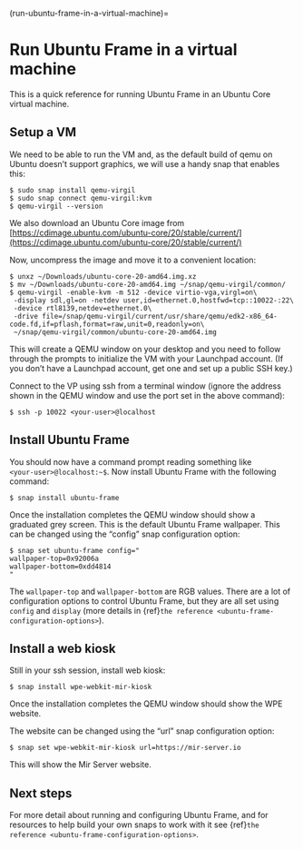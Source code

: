 (run-ubuntu-frame-in-a-virtual-machine)=

# Run Ubuntu Frame in a virtual machine

This is a quick reference for running Ubuntu Frame in an Ubuntu Core virtual machine.

## Setup a VM

We need to be able to run the VM and, as the default build of qemu on Ubuntu doesn’t support graphics, we will use a handy snap that enables this:

```
$ sudo snap install qemu-virgil
$ sudo snap connect qemu-virgil:kvm
$ qemu-virgil --version
```

We also download an Ubuntu Core image from [https://cdimage.ubuntu.com/ubuntu-core/20/stable/current/](https://cdimage.ubuntu.com/ubuntu-core/20/stable/current/)

Now, uncompress the image and move it to a convenient location:

```
$ unxz ~/Downloads/ubuntu-core-20-amd64.img.xz
$ mv ~/Downloads/ubuntu-core-20-amd64.img ~/snap/qemu-virgil/common/
$ qemu-virgil -enable-kvm -m 512 -device virtio-vga,virgl=on\
 -display sdl,gl=on -netdev user,id=ethernet.0,hostfwd=tcp::10022-:22\
 -device rtl8139,netdev=ethernet.0\
 -drive file=/snap/qemu-virgil/current/usr/share/qemu/edk2-x86_64-code.fd,if=pflash,format=raw,unit=0,readonly=on\
 ~/snap/qemu-virgil/common/ubuntu-core-20-amd64.img
```

This will create a QEMU window on your desktop and you need to follow through the prompts to initialize the VM with your Launchpad account. (If you don’t have a Launchpad account, get one and set up a public SSH key.)

Connect to the VP using ssh from a terminal window (ignore the address shown in the QEMU window and use the port set in the above command):

```
$ ssh -p 10022 <your‑user>@localhost
```

## Install Ubuntu Frame

You should now have a command prompt reading something like `<your‑user>@localhost:~$`. Now install Ubuntu Frame with the following command:

```
$ snap install ubuntu-frame
```

Once the installation completes the QEMU window should show a graduated grey screen. This is the default Ubuntu Frame wallpaper. This can be changed using the “config” snap configuration option:

```
$ snap set ubuntu-frame config="
wallpaper-top=0x92006a
wallpaper-bottom=0xdd4814
"
```

The `wallpaper-top` and `wallpaper-bottom` are RGB values. There are a lot of configuration options to control Ubuntu Frame, but they are all set using `config` and `display` (more details in {ref}`the reference <ubuntu-frame-configuration-options>`).

## Install a web kiosk

Still in your ssh session, install web kiosk:

```
$ snap install wpe-webkit-mir-kiosk
```

Once the installation completes the QEMU window should show the WPE website.

The website can be changed using the “url” snap configuration option:

```
$ snap set wpe-webkit-mir-kiosk url=https://mir-server.io
```

This will show the Mir Server website.

## Next steps

For more detail about running and configuring Ubuntu Frame, and for resources to help build your own snaps to work with it see {ref}`the reference <ubuntu-frame-configuration-options>`.
